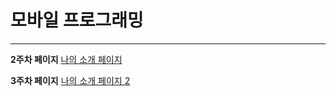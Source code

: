 # 모바일 프로그래밍
---
**2주차 페이지**
[나의 소개 페이지](https://sorae1118.github.io/Cordova_jin/week2/report/index.html)

**3주차 페이지**
[나의 소개 페이지 2](https://sorae1118.github.io/Cordova_jin/week3/report/index.html)

